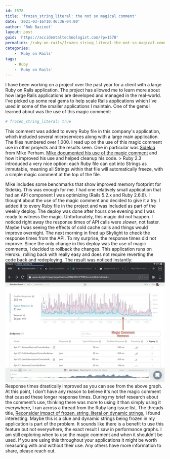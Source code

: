 ```yaml
---
id: 1578
title: 'frozen_string_literal: the not so magical comment'
date: '2021-03-16T10:46:36-04:00'
author: 'Rob Bazinet'
layout: post
guid: 'https://accidentaltechnologist.com/?p=1578'
permalink: /ruby-on-rails/frozen_string_literal-the-not-so-magical-comment/
categories:
    - 'Ruby on Rails'
tags:
    - Ruby
    - 'Ruby on Rails'
---
```


I have been working on a project over the past year for a client with a large Ruby on Rails application. The project has allowed me to learn more about how large Rails applications are developed and managed in the real-world. I’ve picked up some real gems to help scale Rails applications which I’ve used in some of the smaller applications I maintain. One of the gems I learned about was the use of this magic comment:

```ruby
# frozen_string_literal: true
```

This comment was added to every Ruby file in this company's application, which included several microservices along with a large main application. The files numbered over 1,000. I read up on the use of this magic comment use in other projects and the results seen. One in particular was [Sidekiq](https://sidekiq.org/) from Mike Perham. [Mike documented his use of the magic comment](https://www.mikeperham.com/2018/02/28/ruby-optimization-with-one-magic-comment/) and how it improved his use and helped cleanup his code. > Ruby 2.3 introduced a very nice option: each Ruby file can opt into Strings as immutable, meaning all Strings within that file will automatically freeze, with a simple magic comment at the top of the file.

 Mike includes some benchmarks that show improved memory footprint for Sidekiq. This was enough for me. I had one relatively small application that had an API component I was optimizing (Rails 5.2.x and Ruby 2.6.6). I thought about the use of the magic comment and decided to give it a try. I added it to every Ruby file in the project and was included as part of the weekly deploy. The deploy was done after hours one evening and I was ready to witness the magic. Unfortunately, this magic did not happen. I noticed right away the response times of API calls were *slower*, not faster. Maybe I was seeing the effects of cold cache calls and things would improve overnight. The next morning in fired up Skylight to check the response times from the API. To my surprise, the response times did not improve. Since the only change in this deploy was the use of magic comments, I decided to rollback the changes. This application runs on Heroku, rolling back with really easy and does not require reverting the code back and redeploying. The result was noticed instantly: ![IMG 1186](/assets/img/2021/03/IMG_1186.jpg "IMG_1186.jpg") Response times drastically improved as you can see from the above graph. At this point, I don’t have any reason to believe it's not the magic comment that caused these longer response times. During my brief research about the comment’s use, thinking there was more to using it than simply using it everywhere, I ran across a thread from the Ruby lang issue list. The threads title, [Reconsider impact of frozen\_string\_literal on dynamic strings](https://bugs.ruby-lang.org/issues/16047), I found interesting. Maybe this is a clue and dynamic strings being frozen in my application is part of the problem. It sounds like there is a benefit to use this feature but not everywhere, the exact result I saw in performance graphs. I am still exploring when to use the magic comment and when it shouldn’t be used. If you are using this throughout your applications it might be worth measuring with and without their use. Any others have more information to share, please reach out.